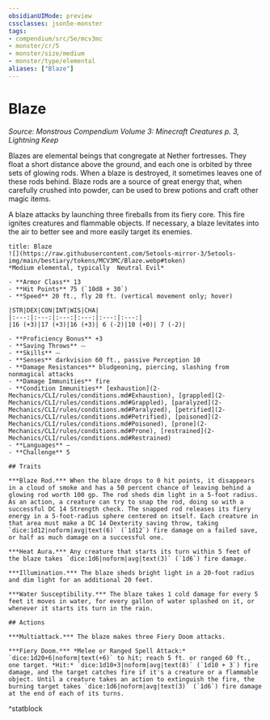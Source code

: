 ```yaml
---
obsidianUIMode: preview
cssclasses: json5e-monster
tags:
- compendium/src/5e/mcv3mc
- monster/cr/5
- monster/size/medium
- monster/type/elemental
aliases: ["Blaze"]
---
```

# Blaze
*Source: Monstrous Compendium Volume 3: Minecraft Creatures p. 3, Lightning Keep*  

Blazes are elemental beings that congregate at Nether fortresses. They float a short distance above the ground, and each one is orbited by three sets of glowing rods. When a blaze is destroyed, it sometimes leaves one of these rods behind. Blaze rods are a source of great energy that, when carefully crushed into powder, can be used to brew potions and craft other magic items.

A blaze attacks by launching three fireballs from its fiery core. This fire ignites creatures and flammable objects. If necessary, a blaze levitates into the air to better see and more easily target its enemies.

```ad-statblock
title: Blaze
![](https://raw.githubusercontent.com/5etools-mirror-3/5etools-img/main/bestiary/tokens/MCV3MC/Blaze.webp#token)
*Medium elemental, typically  Neutral Evil*

- **Armor Class** 13
- **Hit Points** 75 (`10d8 + 30`)
- **Speed** 20 ft., fly 20 ft. (vertical movement only; hover)

|STR|DEX|CON|INT|WIS|CHA|
|:---:|:---:|:---:|:---:|:---:|:---:|
|16 (+3)|17 (+3)|16 (+3)| 6 (-2)|10 (+0)| 7 (-2)|

- **Proficiency Bonus** +3
- **Saving Throws** ⏤
- **Skills** ⏤
- **Senses** darkvision 60 ft., passive Perception 10
- **Damage Resistances** bludgeoning, piercing, slashing from nonmagical attacks
- **Damage Immunities** fire
- **Condition Immunities** [exhaustion](2-Mechanics/CLI/rules/conditions.md#Exhaustion), [grappled](2-Mechanics/CLI/rules/conditions.md#Grappled), [paralyzed](2-Mechanics/CLI/rules/conditions.md#Paralyzed), [petrified](2-Mechanics/CLI/rules/conditions.md#Petrified), [poisoned](2-Mechanics/CLI/rules/conditions.md#Poisoned), [prone](2-Mechanics/CLI/rules/conditions.md#Prone), [restrained](2-Mechanics/CLI/rules/conditions.md#Restrained)
- **Languages** —
- **Challenge** 5

## Traits

***Blaze Rod.*** When the blaze drops to 0 hit points, it disappears in a cloud of smoke and has a 50 percent chance of leaving behind a glowing rod worth 100 gp. The rod sheds dim light in a 5-foot radius. As an action, a creature can try to snap the rod, doing so with a successful DC 14 Strength check. The snapped rod releases its fiery energy in a 5-foot-radius sphere centered on itself. Each creature in that area must make a DC 14 Dexterity saving throw, taking `dice:1d12|noform|avg|text(6)` (`1d12`) fire damage on a failed save, or half as much damage on a successful one.

***Heat Aura.*** Any creature that starts its turn within 5 feet of the blaze takes `dice:1d6|noform|avg|text(3)` (`1d6`) fire damage.

***Illumination.*** The blaze sheds bright light in a 20-foot radius and dim light for an additional 20 feet.

***Water Susceptibility.*** The blaze takes 1 cold damage for every 5 feet it moves in water, for every gallon of water splashed on it, or whenever it starts its turn in the rain.

## Actions

***Multiattack.*** The blaze makes three Fiery Doom attacks.

***Fiery Doom.*** *Melee or Ranged Spell Attack:* `dice:1d20+6|noform|text(+6)` to hit; reach 5 ft. or ranged 60 ft., one target. *Hit:* `dice:1d10+3|noform|avg|text(8)` (`1d10 + 3`) fire damage, and the target catches fire if it's a creature or a flammable object. Until a creature takes an action to extinguish the fire, the burning target takes `dice:1d6|noform|avg|text(3)` (`1d6`) fire damage at the end of each of its turns.
```
^statblock
